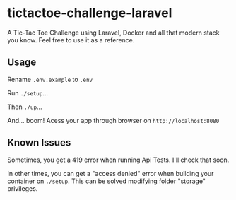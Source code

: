 # tictactoe-challenge-laravel


A Tic-Tac Toe Challenge using Laravel, Docker and all that modern stack you know. Feel free to use it as a reference.


## Usage


Rename ```.env.example``` to ```.env```

Run ```./setup```...


Then ```./up```...

And... boom! Acess your app through browser on ```http://localhost:8080```


## Known Issues

Sometimes, you get a 419 error when running Api Tests. I'll check that soon.

In other times, you can get a "access denied" error when building your container on ```./setup```. 
This can be solved modifying folder "storage" privileges.